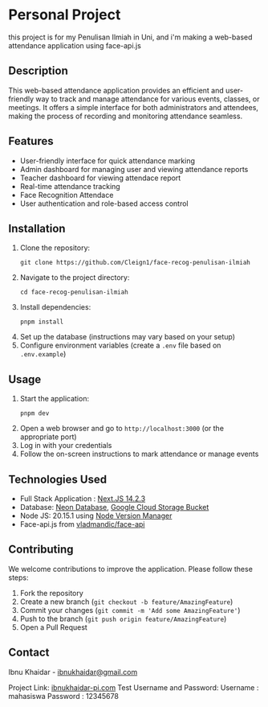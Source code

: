 # Personal Project
this project is for my Penulisan Ilmiah in Uni, and i'm making a web-based attendance application using face-api.js

## Description
This web-based attendance application provides an efficient and user-friendly way to track and manage attendance for various events, classes, or meetings. It offers a simple interface for both administrators and attendees, making the process of recording and monitoring attendance seamless.

## Features
- User-friendly interface for quick attendance marking
- Admin dashboard for managing user and viewing attendance reports
- Teacher dashboard for viewing attendace report
- Real-time attendance tracking
- Face Recognition Attendace
- User authentication and role-based access control

## Installation
1. Clone the repository:
   ```
   git clone https://github.com/Cleign1/face-recog-penulisan-ilmiah
   ```
2. Navigate to the project directory:
   ```
   cd face-recog-penulisan-ilmiah
   ```
3. Install dependencies:
   ```
   pnpm install
   ```
4. Set up the database (instructions may vary based on your setup)
5. Configure environment variables (create a `.env` file based on `.env.example`)

## Usage
1. Start the application:
   ```
   pnpm dev
   ```
2. Open a web browser and go to `http://localhost:3000` (or the appropriate port)
3. Log in with your credentials
4. Follow the on-screen instructions to mark attendance or manage events

## Technologies Used
- Full Stack Application : [Next.JS 14.2.3](https://nextjs.org/)
- Database: [Neon Database](https://neon.tech/), [Google Cloud Storage Bucket](https://cloud.google.com/storage/docs/creating-buckets)
- Node JS: 20.15.1 using [Node Version Manager](https://github.com/nvm-sh/nvm)
- Face-api.js from [vladmandic/face-api](https://github.com/vladmandic/face-api)

## Contributing
We welcome contributions to improve the application. Please follow these steps:
1. Fork the repository
2. Create a new branch (`git checkout -b feature/AmazingFeature`)
3. Commit your changes (`git commit -m 'Add some AmazingFeature'`)
4. Push to the branch (`git push origin feature/AmazingFeature`)
5. Open a Pull Request

## Contact
Ibnu Khaidar - [ibnukhaidar@gmail.com](mailto:ibnukhaidar@gmail.com)

Project Link: [ibnukhaidar-pi.com](https://ibnukhaidar-pi.com)
Test Username and Password:
Username : mahasiswa
Password : 12345678
